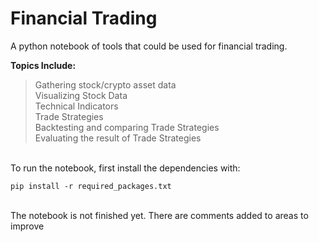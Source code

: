 # Financial Trading
A python notebook of tools that could be used for financial trading. 

**Topics Include:** <br>
> Gathering stock/crypto asset data <br>
Visualizing Stock Data <br>
Technical Indicators <br>
Trade Strategies <br>
Backtesting and comparing Trade Strategies <br>
Evaluating the result of Trade Strategies 


<br>
To run the notebook, first install the dependencies with:

    pip install -r required_packages.txt
<br>
The notebook is not finished yet. There are comments added to areas to improve
